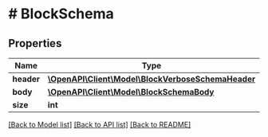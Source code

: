 # # BlockSchema

## Properties

Name | Type | Description | Notes
------------ | ------------- | ------------- | -------------
**header** | [**\OpenAPI\Client\Model\BlockVerboseSchemaHeader**](BlockVerboseSchemaHeader.md) |  | [optional] 
**body** | [**\OpenAPI\Client\Model\BlockSchemaBody**](BlockSchemaBody.md) |  | [optional] 
**size** | **int** |  | [optional] 

[[Back to Model list]](../../README.md#documentation-for-models) [[Back to API list]](../../README.md#documentation-for-api-endpoints) [[Back to README]](../../README.md)


